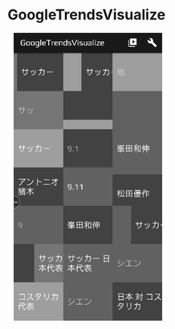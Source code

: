 # GoogleTrendsVisualize

![image](https://github.com/NickGuaGua/GoogleTrendsVisualize/blob/master/20180912_172129.gif)
